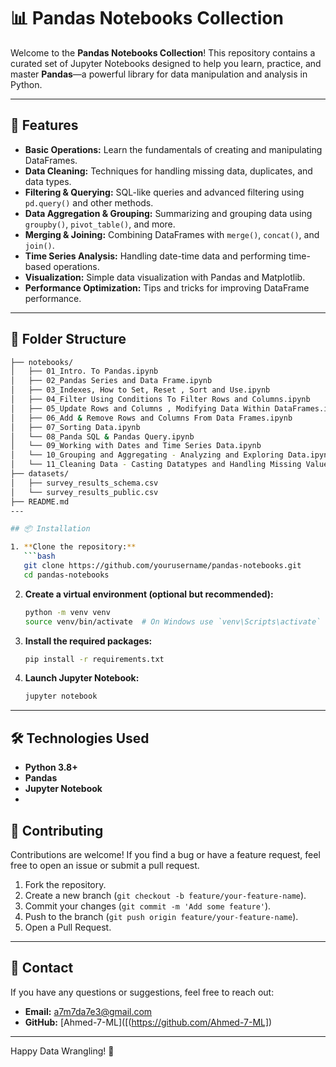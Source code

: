 # 📊 Pandas Notebooks Collection

Welcome to the **Pandas Notebooks Collection**! This repository contains a curated set of Jupyter Notebooks designed to help you learn, practice, and master **Pandas**—a powerful library for data manipulation and analysis in Python.

---

## 🚀 Features

- **Basic Operations:** Learn the fundamentals of creating and manipulating DataFrames.
- **Data Cleaning:** Techniques for handling missing data, duplicates, and data types.
- **Filtering & Querying:** SQL-like queries and advanced filtering using `pd.query()` and other methods.
- **Data Aggregation & Grouping:** Summarizing and grouping data using `groupby()`, `pivot_table()`, and more.
- **Merging & Joining:** Combining DataFrames with `merge()`, `concat()`, and `join()`.
- **Time Series Analysis:** Handling date-time data and performing time-based operations.
- **Visualization:** Simple data visualization with Pandas and Matplotlib.
- **Performance Optimization:** Tips and tricks for improving DataFrame performance.

---

## 📁 Folder Structure

```bash
├── notebooks/
│   ├── 01_Intro. To Pandas.ipynb
│   ├── 02_Pandas Series and Data Frame.ipynb
│   ├── 03_Indexes, How to Set, Reset , Sort and Use.ipynb
│   ├── 04_Filter Using Conditions To Filter Rows and Columns.ipynb
│   ├── 05_Update Rows and Columns , Modifying Data Within DataFrames.ipynb
│   ├── 06_Add & Remove Rows and Columns From Data Frames.ipynb
│   ├── 07_Sorting Data.ipynb
│   └── 08_Panda SQL & Pandas Query.ipynb
│   └── 09_Working with Dates and Time Series Data.ipynb
│   └── 10_Grouping and Aggregating - Analyzing and Exploring Data.ipynb
│   └── 11_Cleaning Data - Casting Datatypes and Handling Missing Values.ipynb
├── datasets/
│   ├── survey_results_schema.csv
│   └── survey_results_public.csv
├── README.md
---

## 📦 Installation

1. **Clone the repository:**
   ```bash
   git clone https://github.com/yourusername/pandas-notebooks.git
   cd pandas-notebooks
   ```

2. **Create a virtual environment (optional but recommended):**
   ```bash
   python -m venv venv
   source venv/bin/activate  # On Windows use `venv\Scripts\activate`
   ```

3. **Install the required packages:**
   ```bash
   pip install -r requirements.txt
   ```

4. **Launch Jupyter Notebook:**
   ```bash
   jupyter notebook
   ```

---

## 🛠 Technologies Used

- **Python 3.8+**
- **Pandas**
- **Jupyter Notebook**
- 
## 🤝 Contributing

Contributions are welcome! If you find a bug or have a feature request, feel free to open an issue or submit a pull request.

1. Fork the repository.
2. Create a new branch (`git checkout -b feature/your-feature-name`).
3. Commit your changes (`git commit -m 'Add some feature'`).
4. Push to the branch (`git push origin feature/your-feature-name`).
5. Open a Pull Request.
---

## 📧 Contact

If you have any questions or suggestions, feel free to reach out:

- **Email:** a7m7da7e3@gmail.com
- **GitHub:** [‬‏Ahmed-7-ML]([(https://github.com/Ahmed-7-ML])

---

Happy Data Wrangling! 🎉
```
